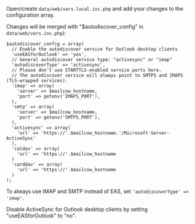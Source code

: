 Open/create `data/web/vars.local.inc.php` and add your changes to the configuration array.

Changes will be merged with "$autodiscover_config" in `data/web/vars.inc.php`):

```
$autodiscover_config = array(
  // Enable the autodiscover service for Outlook desktop clients
  'useEASforOutlook' => 'yes',
  // General autodiscover service type: "activesync" or "imap"
  'autodiscoverType' => 'activesync',
  // Please don't use STARTTLS-enabled service ports here.
  // The autodiscover service will always point to SMTPS and IMAPS (TLS-wrapped services).
  'imap' => array(
    'server' => $mailcow_hostname,
    'port' => getenv('IMAPS_PORT'),
  ),
  'smtp' => array(
    'server' => $mailcow_hostname,
    'port' => getenv('SMTPS_PORT'),
  ),
  'activesync' => array(
    'url' => 'https://'.$mailcow_hostname.'/Microsoft-Server-ActiveSync'
  ),
  'caldav' => array(
    'url' => 'https://'.$mailcow_hostname
  )
  'carddav' => array(
    'url' => 'https://'.$mailcow_hostname
  )
);
```

To always use IMAP and SMTP instead of EAS, set `'autodiscoverType' => 'imap'`.

Disable ActiveSync for Outlook desktop clients by setting "useEASforOutlook" to "no".
